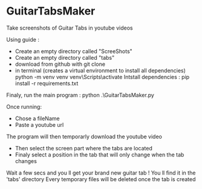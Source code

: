 # GuitarTabsMaker
Take screenshots of Guitar Tabs in youtube videos

Using guide : 

- Create an empty directory called "ScreeShots"
- Create an empty directory called "tabs"
- download from github with git clone
- in terminal (creates a virtual environment to install all dependencies)
    python -m venv venv
    venv\Scripts\activate
  Intstall dependencies :
    pip install -r requirements.txt

Finaly, run the main program : 
  python .\GuitarTabsMaker.py 

Once running:
  - Chose a fileName
  - Paste a youtube url

The program will then temporarly download the youtube video
  - Then select the screen part where the tabs are located
  - Finaly select a position in the tab that will only change when the tab changes
    
Wait a few secs and you ll get your brand new guitar tab ! 
You ll find it in the 'tabs' directory
Every temporary files will be deleted once the tab is created
